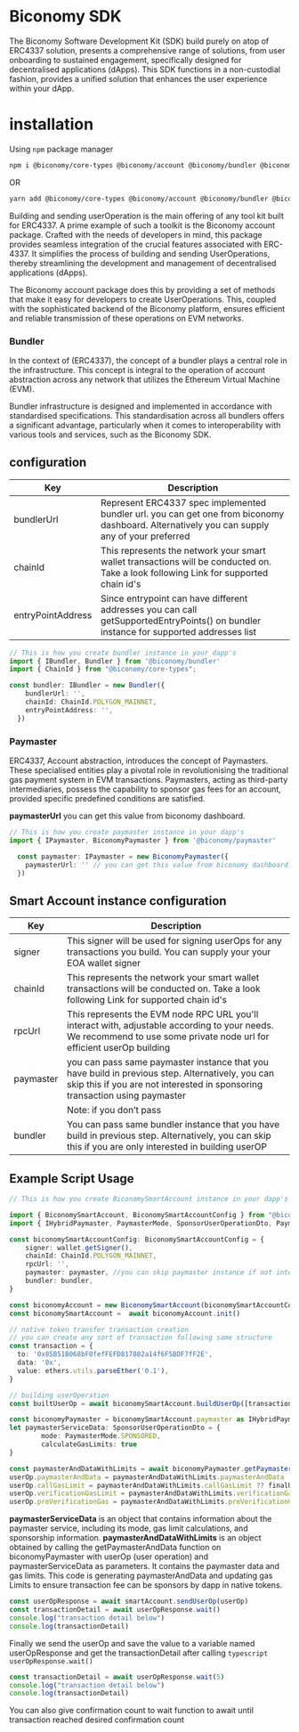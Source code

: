 # Biconomy SDK
The Biconomy Software Development Kit (SDK) build purely on atop of ERC4337 solution, presents a comprehensive range of solutions, from user onboarding to sustained engagement, specifically designed for decentralised applications (dApps). This SDK functions in a non-custodial fashion, provides a unified solution that enhances the user experience within your dApp.

# installation
Using `npm` package manager

```bash
npm i @biconomy/core-types @biconomy/account @biconomy/bundler @biconomy/paymaster
```
OR

```bash
yarn add @biconomy/core-types @biconomy/account @biconomy/bundler @biconomy/paymaster
```

Building and sending userOperation is the main offering of any tool kit built for ERC4337. A prime example of such a toolkit is the Biconomy account package. Crafted with the needs of developers in mind, this package provides seamless integration of the crucial features associated with ERC-4337. It simplifies the process of building and sending UserOperations, thereby streamlining the development and management of decentralised applications (dApps).

The Biconomy account package does this by providing a set of methods that make it easy for developers to create UserOperations. This, coupled with the sophisticated backend of the Biconomy platform, ensures efficient and reliable transmission of these operations on EVM networks.

### Bundler

In the context of  (ERC4337), the concept of a bundler plays a central role in the infrastructure. This concept is integral to the operation of account abstraction across any network that utilizes the Ethereum Virtual Machine (EVM). 

Bundler infrastructure is designed and implemented in accordance with standardised specifications. This standardisation across all bundlers offers a significant advantage, particularly when it comes to interoperability with various tools and services, such as the Biconomy SDK.

## configuration
| Key                | Description |
| -------------------| ------------- |
| bundlerUrl         | Represent ERC4337 spec implemented bundler url. you can get one from biconomy dashboard. Alternatively you can supply any of your preferred|
| chainId            | This represents the network your smart wallet transactions will be conducted on. Take a look following Link for supported chain id's |
| entryPointAddress  | Since entrypoint can have different addresses you can call getSupportedEntryPoints() on bundler instance for supported addresses list|

```typescript
// This is how you create bundler instance in your dapp's
import { IBundler, Bundler } from '@biconomy/bundler'
import { ChainId } from "@biconomy/core-types";

const bundler: IBundler = new Bundler({
    bundlerUrl: '',      
    chainId: ChainId.POLYGON_MAINNET,
    entryPointAddress: '',
  })
```

### Paymaster

ERC4337, Account abstraction, introduces the concept of Paymasters. These specialised entities play a pivotal role in revolutionising the traditional gas payment system in EVM transactions. Paymasters, acting as third-party intermediaries, possess the capability to sponsor gas fees for an account, provided specific predefined conditions are satisfied.

**paymasterUrl** you can get this value from biconomy dashboard.

```typescript
// This is how you create paymaster instance in your dapp's
import { IPaymaster, BiconomyPaymaster } from '@biconomy/paymaster'

  const paymaster: IPaymaster = new BiconomyPaymaster({
    paymasterUrl: '' // you can get this value from biconomy dashboard.
  })
```

## Smart Account instance configuration

| Key           | Description |
| ------------- | ------------- |
| signer        | This signer will be used for signing userOps for any transactions you build. You can supply your your EOA wallet signer|
| chainId       | This represents the network your smart wallet transactions will be conducted on. Take a look following Link for supported chain id's |
| rpcUrl        | This represents the EVM node RPC URL you'll interact with, adjustable according to your needs. We recommend to use some private node url for efficient userOp building|
| paymaster     | you can pass same paymaster instance that you have build in previous step. Alternatively, you can skip this if you are not interested in sponsoring transaction using paymaster|
|               | Note: if you don’t pass| paymaster instance your smart account need to pay for transaction fee|
| bundler       | You can pass same bundler instance that you have build in previous step. Alternatively, you can skip this if you are only interested in building userOP|


## Example Script Usage

```typescript
// This is how you create BiconomySmartAccount instance in your dapp's

import { BiconomySmartAccount, BiconomySmartAccountConfig } from "@biconomy/account"
import { IHybridPaymaster, PaymasterMode, SponsorUserOperationDto, PaymasterFeeQuote } from '@biconomy/paymaster'

const biconomySmartAccountConfig: BiconomySmartAccountConfig = {
    signer: wallet.getSigner(),
    chainId: ChainId.POLYGON_MAINNET, 
    rpcUrl: '',
    paymaster: paymaster, //you can skip paymaster instance if not interested in transaction sposoring
    bundler: bundler,
}

const biconomyAccount = new BiconomySmartAccount(biconomySmartAccountConfig)
const biconomySmartAccount =  await biconomyAccount.init()

// native token transfer transaction creation
// you can create any sort of transaction following same structure
const transaction = {
  to: '0x85B51B068bF0fefFEFD817882a14f6F5BDF7fF2E',
  data: '0x',
  value: ethers.utils.parseEther('0.1'),
}

// building userOperation
const builtUserOp = await biconomySmartAccount.buildUserOp([transaction])

const biconomyPaymaster = biconomySmartAccount.paymaster as IHybridPaymaster<SponsorUserOperationDto>
let paymasterServiceData: SponsorUserOperationDto = {
        mode: PaymasterMode.SPONSORED,
        calculateGasLimits: true
}

const paymasterAndDataWithLimits = await biconomyPaymaster.getPaymasterAndData( userOp, paymasterServiceData)
userOp.paymasterAndData = paymasterAndDataWithLimits.paymasterAndData
userOp.callGasLimit = paymasterAndDataWithLimits.callGasLimit ?? finalUserOp.callGasLimit
userOp.verificationGasLimit = paymasterAndDataWithLimits.verificationGasLimit ?? finalUserOp.verificationGasLimit
userOp.preVerificationGas = paymasterAndDataWithLimits.preVerificationGas ?? finalUserOp.preVerificationGas

```

**paymasterServiceData** is an object that contains information about the paymaster service, including its mode, gas limit calculations, and sponsorship information.
**paymasterAndDataWithLimits** is an object obtained by calling the getPaymasterAndData function on biconomyPaymaster with userOp (user operation) and paymasterServiceData as parameters. It contains the paymaster data and gas limits.
This code is generating paymasterAndData and updating gas Limits to ensure transaction fee can be sponsors by dapp in native tokens.

```typescript
const userOpResponse = await smartAccount.sendUserOp(userOp)
const transactionDetail = await userOpResponse.wait()
console.log("transaction detail below")
console.log(transactionDetail)
```
Finally we send the userOp and save the value to a variable named userOpResponse and get the transactionDetail after calling ```typescript userOpResponse.wait()```

```typescript
const transactionDetail = await userOpResponse.wait(5)
console.log("transaction detail below")
console.log(transactionDetail)
```
You can also give confirmation count to wait function to await until transaction reached desired confirmation count